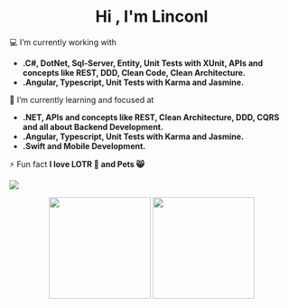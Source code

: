 <h1 align="center">Hi , I'm Linconl</h1>

💻 I’m currently working with 
- **.C#, DotNet, Sql-Server, Entity, Unit Tests with XUnit, APIs and concepts like REST, DDD, Clean Code, Clean Architecture.**
- **.Angular, Typescript, Unit Tests with Karma and Jasmine.**
  
🌱 I’m currently learning and focused at
- **.NET, APIs and concepts like REST, Clean Architecture, DDD, CQRS and all about Backend Development.**
- **.Angular, Typescript, Unit Tests with Karma and Jasmine.**
- **.Swift and Mobile Development.**

⚡ Fun fact **I love LOTR 🧙 and Pets 😸**

<a href="https://www.linkedin.com/in/linconl-rufino-a790bb189" target="_blank"><img src="https://img.shields.io/badge/-LinkedIn-%230077B5?style=for-the-badge&logo=linkedin&logoColor=white" target="_blank"></a>

<div align="center">
  <img height="180em" src="https://github-readme-stats.vercel.app/api/top-langs/?username=linconlrufino&hide=html,css,hack,ejs&layout=compact&show_icons=true&theme=ocean_dark" />
  <img height="180em" src="https://github-readme-stats.vercel.app/api?username=linconlrufino&hide=contribs&show_icons=true&theme=ocean_dark" />
</div>
